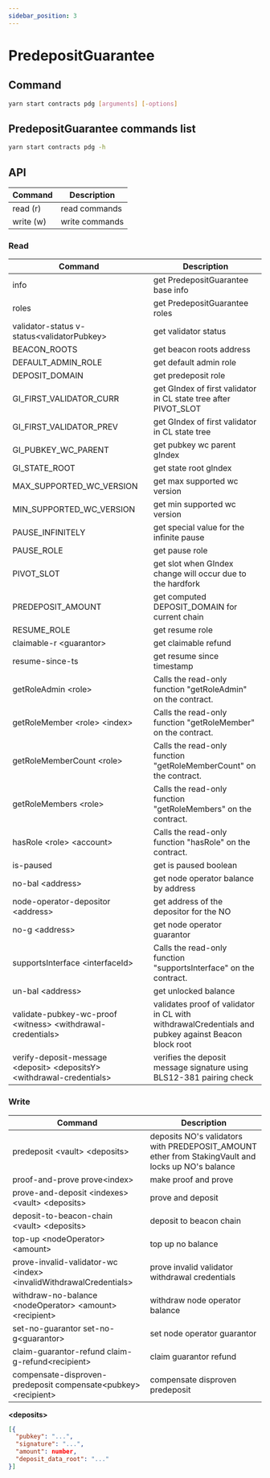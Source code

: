 ```yaml
---
sidebar_position: 3
---
```


# PredepositGuarantee

## Command

```bash
yarn start contracts pdg [arguments] [-options]
```

## PredepositGuarantee commands list

```bash
yarn start contracts pdg -h
```

## API

| Command   | Description    |
| --------- | -------------- |
| read (r)  | read commands  |
| write (w) | write commands |

### Read

| Command                                                                  | Description                                                                                        |
| ------------------------------------------------------------------------ | -------------------------------------------------------------------------------------------------- |
| info                                                                     | get PredepositGuarantee base info                                                                  |
| roles                                                                    | get PredepositGuarantee roles                                                                      |
| validator-status v-status\<validatorPubkey>                              | get validator status                                                                               |
| BEACON_ROOTS                                                             | get beacon roots address                                                                           |
| DEFAULT_ADMIN_ROLE                                                       | get default admin role                                                                             |
| DEPOSIT_DOMAIN                                                           | get predeposit role                                                                                |
| GI_FIRST_VALIDATOR_CURR                                                  | get GIndex of first validator in CL state tree after PIVOT_SLOT                                    |
| GI_FIRST_VALIDATOR_PREV                                                  | get GIndex of first validator in CL state tree                                                     |
| GI_PUBKEY_WC_PARENT                                                      | get pubkey wc parent gIndex                                                                        |
| GI_STATE_ROOT                                                            | get state root gIndex                                                                              |
| MAX_SUPPORTED_WC_VERSION                                                 | get max supported wc version                                                                       |
| MIN_SUPPORTED_WC_VERSION                                                 | get min supported wc version                                                                       |
| PAUSE_INFINITELY                                                         | get special value for the infinite pause                                                           |
| PAUSE_ROLE                                                               | get pause role                                                                                     |
| PIVOT_SLOT                                                               | get slot when GIndex change will occur due to the hardfork                                         |
| PREDEPOSIT_AMOUNT                                                        | get computed DEPOSIT_DOMAIN for current chain                                                      |
| RESUME_ROLE                                                              | get resume role                                                                                    |
| claimable-r \<guarantor>                                                 | get claimable refund                                                                               |
| resume-since-ts                                                          | get resume since timestamp                                                                         |
| getRoleAdmin \<role>                                                     | Calls the read-only function "getRoleAdmin" on the contract.                                       |
| getRoleMember \<role> \<index>                                           | Calls the read-only function "getRoleMember" on the contract.                                      |
| getRoleMemberCount \<role>                                               | Calls the read-only function "getRoleMemberCount" on the contract.                                 |
| getRoleMembers \<role>                                                   | Calls the read-only function "getRoleMembers" on the contract.                                     |
| hasRole \<role> \<account>                                               | Calls the read-only function "hasRole" on the contract.                                            |
| is-paused                                                                | get is paused boolean                                                                              |
| no-bal \<address>                                                        | get node operator balance by address                                                               |
| node-operator-depositor \<address>                                       | get address of the depositor for the NO                                                            |
| no-g \<address>                                                          | get node operator guarantor                                                                        |
| supportsInterface \<interfaceId>                                         | Calls the read-only function "supportsInterface" on the contract.                                  |
| un-bal \<address>                                                        | get unlocked balance                                                                               |
| validate-pubkey-wc-proof \<witness> \<withdrawal-credentials>            | validates proof of validator in CL with withdrawalCredentials and pubkey against Beacon block root |
| verify-deposit-message \<deposit> \<depositsY> \<withdrawal-credentials> | verifies the deposit message signature using BLS12-381 pairing check                               |

### Write

| Command                                                             | Description                                                                                       |
| ------------------------------------------------------------------- | ------------------------------------------------------------------------------------------------- |
| predeposit \<vault> \<deposits>                                     | deposits NO's validators with PREDEPOSIT_AMOUNT ether from StakingVault and locks up NO's balance |
| proof-and-prove prove\<index>                                       | make proof and prove                                                                              |
| prove-and-deposit \<indexes> \<vault> \<deposits>                   | prove and deposit                                                                                 |
| deposit-to-beacon-chain \<vault> \<deposits>                        | deposit to beacon chain                                                                           |
| top-up \<nodeOperator> \<amount>                                    | top up no balance                                                                                 |
| prove-invalid-validator-wc \<index> \<invalidWithdrawalCredentials> | prove invalid validator withdrawal credentials                                                    |
| withdraw-no-balance \<nodeOperator> \<amount> \<recipient>          | withdraw node operator balance                                                                    |
| set-no-guarantor set-no-g\<guarantor>                               | set node operator guarantor                                                                       |
| claim-guarantor-refund claim-g-refund\<recipient>                   | claim guarantor refund                                                                            |
| compensate-disproven-predeposit compensate\<pubkey> \<recipient>    | compensate disproven predeposit                                                                   |

**\<deposits>**

```json
[{
  "pubkey": "...",
  "signature": "...",
  "amount": number,
  "deposit_data_root": "..."
}]
```
